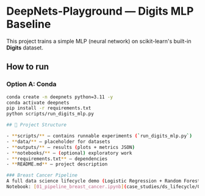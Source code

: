 # DeepNets-Playground — Digits MLP Baseline

This project trains a simple MLP (neural network) on scikit-learn's built-in **Digits** dataset.

## How to run

### Option A: Conda
```bash
conda create -n deepnets python=3.11 -y
conda activate deepnets
pip install -r requirements.txt
python scripts/run_digits_mlp.py

## 📂 Project Structure

- **scripts/** – contains runnable experiments (`run_digits_mlp.py`)
- **data/** – placeholder for datasets
- **outputs/** – results (plots + metrics JSON)
- **notebooks/** – (optional) exploratory work
- **requirements.txt** – dependencies
- **README.md** – project description

### Breast Cancer Pipeline
A full data science lifecycle demo (Logistic Regression + Random Forest) on the Breast Cancer Wisconsin dataset.  
Notebook: [01_pipeline_breast_cancer.ipynb](case_studies/ds_lifecycle/01_pipeline_breast_cancer.ipynb)